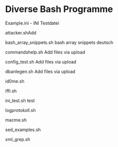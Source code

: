 # Diverse Bash Programme

Example.ini - INI Testdatei

attacker.shAdd 

bash_array_snippets.sh bash array snippets deutsch

commandshelp.sh Add files via upload

config_test.sh Add files via upload

dbanlegen.sh Add files via upload

id0me.sh

iffi.sh

ini_test.sh test

logprotokoll.sh

macme.sh

sed_examples.sh

xml_grep.sh 
